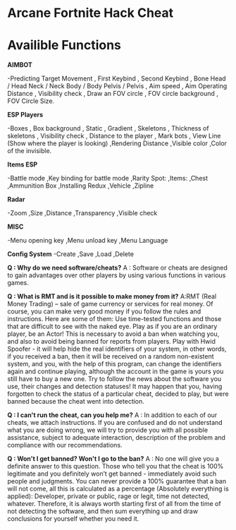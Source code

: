 # **Arcane Fortnite Hack Cheat**















# **Availible Functions**


**AIMBOT**


-Predicting Target Movement
, First Keybind
, Second Keybind
, Bone
  Head / Head
  Neck / Neck
  Body / Body
  Pelvis / Pelvis
, Aim speed
, Aim Operating Distance
, Visibility check
, Draw an FOV circle
, FOV circle background
, FOV Circle Size​.


**ESP Players**


-Boxes
, Box background
, Static
, Gradient
, Skeletons
, Thickness of skeletons
, Visibility check
, Distance to the player
, Mark bots
, View Line (Show where the player is looking)
,Rendering Distance
,Visible color
,Color of the invisible.

**Items ESP**


-Battle mode
,Key binding for battle mode
,Rarity Spot:
,Items:
,Chest
,Ammunition Box
,Installing Redux
,Vehicle
,Zipline


**Radar**


-Zoom
,Size
,Distance
,Transparency
,Visible check


**MISC**


-Menu opening key
,Menu unload key
,Menu Language


**Config System**
-Create
,Save
,Load
,Delete


**Q : Why do we need software/cheats?**
A : Software or cheats are designed to gain advantages over other players by using various functions in various games.


**Q : What is RMT and is it possible to make money from it?**
A:RMT (Real Money Trading) – sale of game currency or services for real money. Of course, you can make very good money if you follow the rules and instructions. Here are some of them:
Use time-tested functions and those that are difficult to see with the naked eye.
Play as if you are an ordinary player, be an Actor! This is necessary to avoid a ban when watching you, and also to avoid being banned for reports from players.
Play with Hwid Spoofer - it will help hide the real identifiers of your system, in other words, if you received a ban, then it will be received on a random non-existent system, and you, with the help of this program, can change the identifiers again and continue playing, although the account in the game is yours you still have to buy a new one.
Try to follow the news about the software you use, their changes and detection statuses! It may happen that you, having forgotten to check the status of a particular cheat, decided to play, but were banned because the cheat went into detection.


**Q : I can't run the cheat, can you help me?**
A : In addition to each of our cheats, we attach instructions. If you are confused and do not understand what you are doing wrong, we will try to provide you with all possible assistance, subject to adequate interaction, description of the problem and compliance with our recommendations.


**Q : Won't I get banned? Won't I go to the ban?**
A : No one will give you a definite answer to this question. Those who tell you that the cheat is 100% legitimate and you definitely won’t get banned - immediately avoid such people and judgments. You can never provide a 100% guarantee that a ban will not come, all this is calculated as a percentage (Absolutely everything is applied): Developer, private or public, rage or legit, time not detected, whatever. Therefore, it is always worth starting first of all from the time of not detecting the software, and then sum everything up and draw conclusions for yourself whether you need it.


